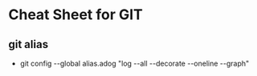 # Cheat Sheet for GIT

## git alias
* git config --global alias.adog "log --all --decorate --oneline --graph"

